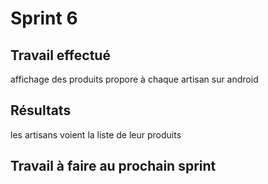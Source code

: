 # Sprint 6

## Travail effectué
affichage des produits propore à chaque artisan sur android


## Résultats
les artisans voient la liste de leur produits

## Travail à faire au prochain sprint

